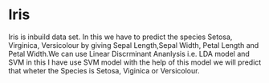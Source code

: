 # Iris  
Iris is inbuild data set. In this we have to predict the species Setosa, Virginica, Versicolour by giving Sepal Length,Sepal Width, Petal Length and Petal Width.We can use Linear Discrminant Ananlysis i.e. LDA model and SVM in this I have use  SVM model with the help of this model we will predict that wheter the Species is Setosa, Viginica or Versicolour.
